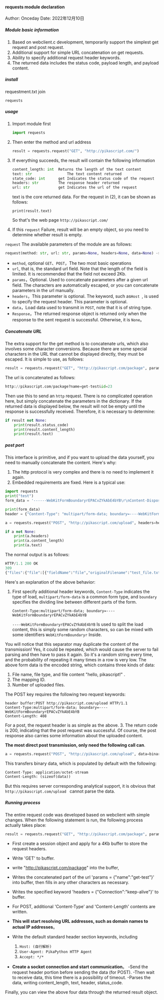 #### requests module declaration

Author: Onceday	Date: 2022年12月10日

##### Module basic information

1. Based on webclient.c development, temporarily support the simplest get request and post request.
2. Additional support for simple URL concatenation on get requests.
3. Ability to specify additional request header keywords.
4. The returned data includes the status code, payload length, and payload content.


##### install 

requestment.txt join
```
requests
```

##### usage

1. Import module first

   ``` python
   import requests
   ```

2. Then enter the method and url address

   ``` python
   result = requests.request("GET", "http://pikascript.com/")
   ```

3. If everything succeeds, the result will contain the following information

   ``` python
   content_length: int	Returns the length of the text content	
   text: str				The text content returned
   state_code: int		get Indicates the status code of the request	
   headers: str			The response header returned
   url: str				get Indicates the url of the request
   ```

   text is the core returned data.
   For the request in (2), it can be shown as follows:

   ```yacas
   print(result.text)
   ```

   So that's the web page `http://pikascript.com/`

4. If this `request` Failure, result will be an empty object, so you need to determine whether result is empty.

`request` The available parameters of the module are as follows:

``` python
request(method: str, url: str, params=None, headers=None, data=None) -> Response:
```

- `method`, optional `GET`、`POST`，The two most basic operations
- `url`, that is, the standard url field. Note that the length of the field is limited. It is recommended that the field not exceed 2Kb.
- `params`，Optional. Used to concatenate parameters after a given url field. The characters are automatically escaped, or you can concatenate parameters in the url manually.
- `headers`，This parameter is optional. The keyword, such as`Host `, is used to specify the request header. This parameter is optional.
- `data`，Load data used to transmit in `POST`, note that it is of string type.
- `Response`，The returned response object is returned only when the response to the sent request is successful. Otherwise, it is `None`。

##### Concatenate URL

The extra support for the get method is to concatenate urls, which also involves some character conversions. Because there are some special characters in the URL that cannot be displayed directly, they must be escaped.
It is simple to use, as follows:

``` python
result = requests.request("GET", "http://pikascript.com/package", params = {"name":"get-test", "id":"23"})
```

The url is concatenated as follows:

``` python
http://pikascript.com/package?name=get-test&id=23
```
Then use this to send an `http` request. There is no complicated operation here, but simply concatenate the parameters in the dictionary.
If the returned data is displayed below, the result will not be empty until the response is successfully received. Therefore, it is necessary to determine:


``` python
if result not None:
	print(result.status_code)
	print(result.content_length)
	print(result.text)
```

##### post port

This interface is primitive, and if you want to upload the data yourself, you need to manually concatenate the content. Here's why:
1. The http protocol is very complex and there is no need to implement it again.
2. Embedded requirements are fixed.
Here is a typical use:

``` python
import requests
print("test")
form_data = '------WebKitFormBoundaryrEPACvZYkAbE4bYB\r\nContent-Disposition: form-data; name="file"; filename="test_file.txt"\r\nContent-Type: text/plain\r\n\r\nhello, pikascript!\r\n------WebKitFormBoundaryrEPACvZYkAbE4bYB\r\nContent-Disposition: form-data; name="id"\r\n\r\n1670666272201\r\n------WebKitFormBoundaryrEPACvZYkAbE4bYB\r\nContent-Disposition: form-data; name="uploadFileNum"\r\n\r\n1\r\n------WebKitFormBoundaryrEPACvZYkAbE4bYB--\r\n'

print(form_data)
header = {"Content-Type": "multipart/form-data; boundary=----WebKitFormBoundaryrEPACvZYkAbE4bYB"}

a = requests.request("POST", "http://pikascript.com/upload", headers=header, data=form_data)

if a not None:
	print(a.headers)
	print(a.content_length)
	print(a.text)
```

The normal output is as follows:

``` python
HTTP/1.1 200 OK
309
{"files":{"file":[{"fieldName":"file","originalFilename":"test_file.txt","path":"html/upload/pJwNgC8fobWOLN_l9qmAk-Oi.txt","headers":{"content-disposition":"form-data; name=\"file\"; filename=\"test_file.txt\"","content-type":"text/plain"},"size":18}]},"fields":{"id":["1670666272201"],"uploadFileNum":["1"]}}
```

Here's an explanation of the above behavior:

1. First specify additional header keywords, `Content-Type` indicates the type of load, `multipart/form-data` is a common form type, and `boundary` specifies the dividing line between different parts of the form.

   ```
   Content-Type:multipart/form-data; boundary=----WebKitFormBoundaryrEPACvZYkAbE4bYB
   ```

   `----WebKitFormBoundaryrEPACvZYkAbE4bYB` Is used to split the load content, this is simply some random characters, so can be mixed with some identifiers `WebKitFormBoundaryr` Inside.



You will notice that this separator may duplicate the content of the transmission! Yes, it could be repeated, which would cause the server to fail parsing and then have to pass it again. So it's a random string every time, and the probability of repeating it many times in a row is very low.
The above form data is the encoded string, which contains three kinds of data:
1. File name, file type, and file content "hello, pikascript!" .
2. The mapping ID.
3. Number of uploaded files.

The POST key requires the following two request keywords:
   ```yacas
   header buffer:POST http://pikascript.com/upload HTTP/1.1
   Content-Type:multipart/form-data; boundary=----WebKitFormBoundaryrEPACvZYkAbE4bYB
   Content-Length: 408
   ```

For a post, the request header is as simple as the above.
3. The return code is 200, indicating that the post request was successful. Of course, the post response also carries some information about the uploaded content.

**The most direct post transmission, only need the following call can**.  

``` python
a = requests.request("POST", "http://pikascript.com/upload", data=binary_data)
```

This transfers binary data, which is populated by default with the following:

``` python
Content-Type: application/octet-stream
Content-Length: (sizeof(data))
```

But this requires server corresponding analytical support, it is obvious that `http://pikascript.com/upload ` cannot parse the data.

##### Running process
The entire request code was developed based on webclient with simple changes.
When the following statement is run, the following process actually takes place:

``` python
result = requests.request("GET", "http://pikascript.com/package", params = {"name":"get-test"}, headers = {"Connection":"keep-alive"})
```
- First create a session object and apply for a 4Kb buffer to store the request headers.
- Write 'GET' to buffer.
- write "http://pikascript.com/package" into the buffer,
- Writes the concatenated part of the url 'params = {"name":"get-test"}' into buffer, then fills in any other characters as necessary.
- Writes the specified keyword 'headers = {"Connection":"keep-alive"}' to buffer.
- For POST, additional 'Content-Type' and 'Content-Length' contents are written.

- **This will start resolving URL addresses, such as domain names to actual IP addresses**。
- Write the default standard header section keywords, including
  1. `Host: (自行解析)`
  2. `User-Agent: PikaPython HTTP Agent`
  3. `Accept: */*`
- **Create a socket connection and start communication**。
-Send the request header portion before sending the data (for POST).
-Then wait to receive data, this time there is a possibility of timeout.
-Parses the data, writing content_length, text, header, status_code. 

Finally, you can view the above four data through the returned result object.
